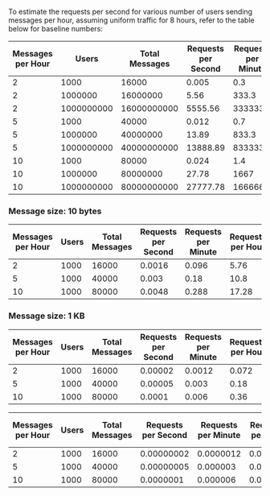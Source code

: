 To estimate the requests per second for various number of users sending messages per hour, assuming uniform traffic for 8 hours, refer to the table below for baseline numbers:

| Messages per Hour | Users | Total Messages | Requests per Second | Requests per Minute | Requests per Hour |
| --- | --- | --- | --- | --- | --- |
| 2 | 1000 | 16000 | 0.005 | 0.3 | 18 |
| 2 | 1000000 | 16000000 | 5.56 | 333.3 | 20000 |
| 2 | 1000000000 | 16000000000 | 5555.56 | 333333.3 | 20000000 |
| 5 | 1000 | 40000 | 0.012 | 0.7 | 42 |
| 5 | 1000000 | 40000000 | 13.89 | 833.3 | 50000 |
| 5 | 1000000000 | 40000000000 | 13888.89 | 833333.3 | 50000000 |
| 10 | 1000 | 80000 | 0.024 | 1.4 | 84 |
| 10 | 1000000 | 80000000 | 27.78 | 1667 | 100000 |
| 10 | 1000000000 | 80000000000 | 27777.78 | 1666667 | 100000000 |

### Message size: 10 bytes

| Messages per Hour | Users | Total Messages | Requests per Second | Requests per Minute | Requests per Hour | Throughput (10-byte messages) |
| --- | --- | --- | --- | --- | --- | --- |
| 2 | 1000 | 16000 | 0.0016 | 0.096 | 5.76 | 160 bytes/s |
| 5 | 1000 | 40000 | 0.003 | 0.18 | 10.8 | 300 bytes/s |
| 10 | 1000 | 80000 | 0.0048 | 0.288 | 17.28 | 480 bytes/s |

### Message size: 1 KB

| Messages per Hour | Users | Total Messages | Requests per Second | Requests per Minute | Requests per Hour | Throughput (1 KB messages) |
| --- | --- | --- | --- | --- | --- | --- |
| 2 | 1000 | 16000 | 0.00002 | 0.0012 | 0.072 | 20 KB/s |
| 5 | 1000 | 40000 | 0.00005 | 0.003 | 0.18 | 50 KB/s |
| 10 | 1000 | 80000 | 0.0001 | 0.006 | 0.36 | 100 KB/s |

| Messages per Hour | Users | Total Messages | Requests per Second | Requests per Minute | Requests per Hour | Throughput (1 MB messages) |
| --- | --- | --- | --- | --- | --- | --- |
| 2 | 1000 | 16000 | 0.00000002 | 0.0000012 | 0.000072 | 20 MB/s |
| 5 | 1000 | 40000 | 0.00000005 | 0.000003 | 0.00018 | 50 MB/s |
| 10 | 1000 | 80000 | 0.0000001 | 0.000006 | 0.00036 | 100 MB/s |